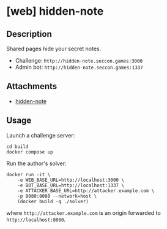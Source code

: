 # [web] hidden-note

## Description

Shared pages hide your secret notes.

- Challenge: `http://hidden-note.seccon.games:3000`
- Admin bot: `http://hidden-note.seccon.games:1337`

## Attachments

- [hidden-note](files/hidden-note)

## Usage

Launch a challenge server:

```
cd build
docker compose up
```

Run the author's solver:

```
docker run -it \
    -e WEB_BASE_URL=http://localhost:3000 \
    -e BOT_BASE_URL=http://localhost:1337 \
    -e ATTACKER_BASE_URL=http://attacker.example.com \
    -p 8080:8080 --network=host \
    (docker build -q ./solver)
```

where `http://attacker.example.com` is an origin forwarded to `http://localhost:8080`.
